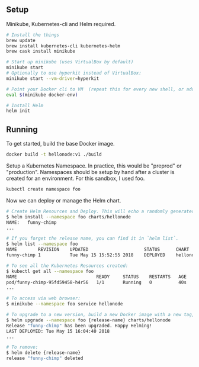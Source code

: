 ## Setup

Minikube, Kubernetes-cli and Helm required.

```bash
# Install the things
brew update
brew install kubernetes-cli kubernetes-helm
brew cask install minikube

# Start up minikube (uses VirtualBox by default)
minikube start
# Optionally to use hyperkit instead of VirtualBox:
minikube start --vm-driver=hyperkit

# Point your Docker cli to VM  (repeat this for every new shell, or add to your bash profile)
eval $(minikube docker-env)

# Install Helm
helm init
```

## Running

To get started, build the base Docker image.

```bash
docker build -t hellonode:v1 ./build
```

Setup a Kubernetes Namespace. In practice, this would be "preprod" or "production". Namespaces should be setup by hand after a cluster is created for an environment. For this sandbox, I used foo.

```bash
kubectl create namespace foo
```

Now we can deploy or manage the Helm chart.

```bash
# Create Helm Resources and Deploy. This will echo a randomly generated release name.
$ helm install --namespace foo charts/hellonode
NAME:   funny-chimp
...

# If you forget the release name, you can find it in `helm list`.
$ helm list --namespace foo
NAME       	REVISION	UPDATED                 	STATUS  	CHART          	NAMESPACE
funny-chimp	1       	Tue May 15 15:52:55 2018	DEPLOYED	hellonode-0.0.1	foo

# To see all the Kubernetes Resources created:
$ kubectl get all --namespace foo
NAME                              READY     STATUS    RESTARTS   AGE
pod/funny-chimp-95fd59458-h4r56   1/1       Running   0          40s
...

# To access via web browser:
$ minikube --namespace foo service hellonode

# To upgrade to a new version, build a new Docker image with a new tag, update values.yaml to point to it, then:
$ helm upgrade --namespace foo {release-name} charts/hellonode
Release "funny-chimp" has been upgraded. Happy Helming!
LAST DEPLOYED: Tue May 15 16:04:40 2018
...

# To remove:
$ helm delete {release-name}
release "funny-chimp" deleted
```

